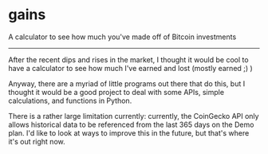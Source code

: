 # gains
A calculator to see how much you've made off of Bitcoin investments

---

After the recent dips and rises in the market, I thought it would be cool to have a calculator to see how much I've earned and lost (mostly earned ;) )

Anyway, there are a myriad of little programs out there that do this, but I thought it would be a good project to deal with some APIs, simple calculations, and functions in Python.

There is a rather large limitation currently: currently, the CoinGecko API only allows historical data to be referenced from the last 365 days on the Demo plan. I'd like to look at ways to improve this in the future, but that's where it's out right now.
